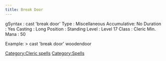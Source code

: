 ```yaml
---
title: Break Door
---
```


<nowiki>gSyntax : cast 'break door' Type : Miscellaneous Accumulative:
No Duration : Yes Casting : Long Position : Standing Level : Level 17
Class : Cleric Min. Mana : 50

</pre>

Example: \> cast 'break door' woodendoor

[Category:Cleric spells](Category:Cleric_spells "wikilink")
[Category:Spells](Category:Spells "wikilink")